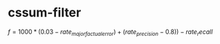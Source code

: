 # cssum-filter

$f = 1000 * (0.03 - rate_{major factual error}) + (rate_{precision} - 0.8)) - rate_recall$
